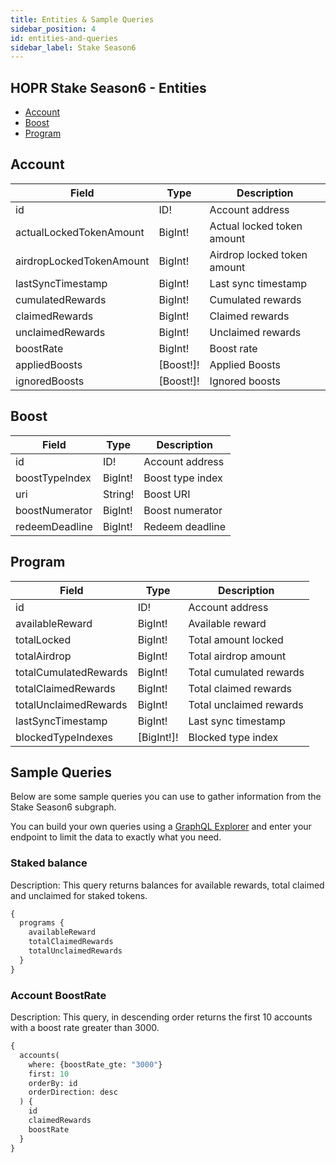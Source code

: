 ```yaml
---
title: Entities & Sample Queries
sidebar_position: 4
id: entities-and-queries
sidebar_label: Stake Season6
---
```


## HOPR Stake Season6 - Entities

- [Account](#account)
- [Boost](#boost)
- [Program](#program)

## Account

| Field                    | Type      | Description                  |
| ------------------------ | --------- | ---------------------------- |
| id                       | ID!       | Account address              |
| actualLockedTokenAmount  | BigInt!   | Actual locked token amount   |
| airdropLockedTokenAmount | BigInt!   | Airdrop locked token amount  |
| lastSyncTimestamp        | BigInt!   | Last sync timestamp          |
| cumulatedRewards         | BigInt!   | Cumulated rewards            |
| claimedRewards           | BigInt!   | Claimed rewards              |
| unclaimedRewards         | BigInt!   | Unclaimed rewards            |
| boostRate                | BigInt!   | Boost rate                   |
| appliedBoosts            | [Boost!]! | Applied Boosts               |
| ignoredBoosts            | [Boost!]! | Ignored boosts               |

## Boost

| Field          | Type    | Description       |
| -------------- | ------- | ----------------- |
| id             | ID!     | Account address   |
| boostTypeIndex | BigInt! | Boost type index  |
| uri            | String! | Boost URI         |
| boostNumerator | BigInt! | Boost numerator   |
| redeemDeadline | BigInt! | Redeem deadline   |

## Program

| Field                 | Type       | Description               |
| --------------------- | ---------- | ------------------------- |
| id                    | ID!        | Account address           |
| availableReward       | BigInt!    | Available reward          |  
| totalLocked           | BigInt!    | Total amount locked       |
| totalAirdrop          | BigInt!    | Total airdrop amount      |
| totalCumulatedRewards | BigInt!    | Total cumulated rewards   |
| totalClaimedRewards   | BigInt!    | Total claimed rewards     |
| totalUnclaimedRewards | BigInt!    | Total unclaimed rewards   |
| lastSyncTimestamp     | BigInt!    | Last sync timestamp       |
| blockedTypeIndexes    | [BigInt!]! | Blocked type index        |

## Sample Queries

Below are some sample queries you can use to gather information from the Stake Season6 subgraph.

You can build your own queries using a [GraphQL Explorer](https://graphiql-online.com/graphiql) and enter your endpoint to limit the data to exactly what you need.

### Staked balance

Description: This query returns balances for available rewards, total claimed and unclaimed for staked tokens.

```graphql
{
  programs {
    availableReward
    totalClaimedRewards
    totalUnclaimedRewards
  }
}
```

### Account BoostRate

Description: This query, in descending order returns the first 10 accounts with a boost rate greater than 3000.

```graphql
{
  accounts(
    where: {boostRate_gte: "3000"}
    first: 10
    orderBy: id
    orderDirection: desc
  ) {
    id
    claimedRewards
    boostRate
  }
}
```
